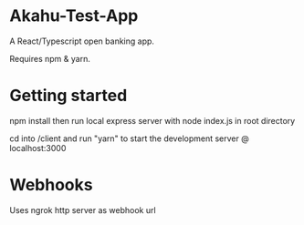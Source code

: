 # Akahu-Test-App

A React/Typescript open banking app.

Requires npm & yarn.

# Getting started

npm install then run local express server with node index.js in root directory

cd into /client and run "yarn" to start the development server @ localhost:3000

# Webhooks

Uses ngrok http server as webhook url


